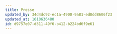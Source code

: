 ```yaml
---
title: Presse
updated_by: 34d4dc92-ec1a-4900-9a81-ed8dd8606f23
updated_at: 1610636480
id: d9757e07-d311-49f6-b412-b224bd6f9e61
---
```


